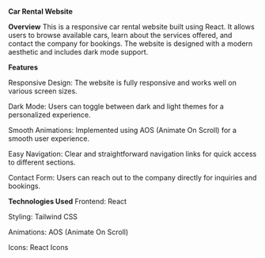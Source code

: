 **Car Rental Website**

**Overview**
This is a responsive car rental website built using React. It allows users to browse available cars, learn about the services offered, and contact the company for bookings. The website is designed with a modern aesthetic and includes dark mode support.

**Features**

Responsive Design: The website is fully responsive and works well on various screen sizes.

Dark Mode: Users can toggle between dark and light themes for a personalized experience.

Smooth Animations: Implemented using AOS (Animate On Scroll) for a smooth user experience.

Easy Navigation: Clear and straightforward navigation links for quick access to different sections.

Contact Form: Users can reach out to the company directly for inquiries and bookings.

**Technologies Used**
Frontend: React

Styling: Tailwind CSS

Animations: AOS (Animate On Scroll)

Icons: React Icons


